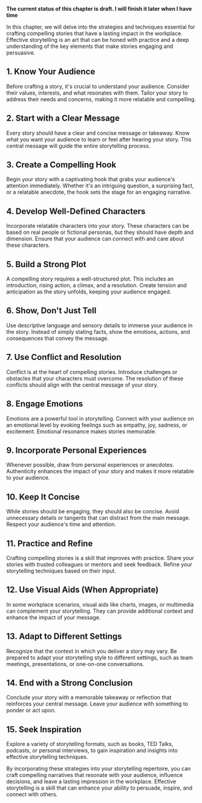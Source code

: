 **The current status of this chapter is draft. I will finish it later when I have time**

In this chapter, we will delve into the strategies and techniques essential for crafting compelling stories that have a lasting impact in the workplace. Effective storytelling is an art that can be honed with practice and a deep understanding of the key elements that make stories engaging and persuasive.

**1. Know Your Audience**
-------------------------

Before crafting a story, it's crucial to understand your audience. Consider their values, interests, and what resonates with them. Tailor your story to address their needs and concerns, making it more relatable and compelling.

**2. Start with a Clear Message**
---------------------------------

Every story should have a clear and concise message or takeaway. Know what you want your audience to learn or feel after hearing your story. This central message will guide the entire storytelling process.

**3. Create a Compelling Hook**
-------------------------------

Begin your story with a captivating hook that grabs your audience's attention immediately. Whether it's an intriguing question, a surprising fact, or a relatable anecdote, the hook sets the stage for an engaging narrative.

**4. Develop Well-Defined Characters**
--------------------------------------

Incorporate relatable characters into your story. These characters can be based on real people or fictional personas, but they should have depth and dimension. Ensure that your audience can connect with and care about these characters.

**5. Build a Strong Plot**
--------------------------

A compelling story requires a well-structured plot. This includes an introduction, rising action, a climax, and a resolution. Create tension and anticipation as the story unfolds, keeping your audience engaged.

**6. Show, Don't Just Tell**
----------------------------

Use descriptive language and sensory details to immerse your audience in the story. Instead of simply stating facts, show the emotions, actions, and consequences that convey the message.

**7. Use Conflict and Resolution**
----------------------------------

Conflict is at the heart of compelling stories. Introduce challenges or obstacles that your characters must overcome. The resolution of these conflicts should align with the central message of your story.

**8. Engage Emotions**
----------------------

Emotions are a powerful tool in storytelling. Connect with your audience on an emotional level by evoking feelings such as empathy, joy, sadness, or excitement. Emotional resonance makes stories memorable.

**9. Incorporate Personal Experiences**
---------------------------------------

Whenever possible, draw from personal experiences or anecdotes. Authenticity enhances the impact of your story and makes it more relatable to your audience.

**10. Keep It Concise**
-----------------------

While stories should be engaging, they should also be concise. Avoid unnecessary details or tangents that can distract from the main message. Respect your audience's time and attention.

**11. Practice and Refine**
---------------------------

Crafting compelling stories is a skill that improves with practice. Share your stories with trusted colleagues or mentors and seek feedback. Refine your storytelling techniques based on their input.

**12. Use Visual Aids (When Appropriate)**
------------------------------------------

In some workplace scenarios, visual aids like charts, images, or multimedia can complement your storytelling. They can provide additional context and enhance the impact of your message.

**13. Adapt to Different Settings**
-----------------------------------

Recognize that the context in which you deliver a story may vary. Be prepared to adapt your storytelling style to different settings, such as team meetings, presentations, or one-on-one conversations.

**14. End with a Strong Conclusion**
------------------------------------

Conclude your story with a memorable takeaway or reflection that reinforces your central message. Leave your audience with something to ponder or act upon.

**15. Seek Inspiration**
------------------------

Explore a variety of storytelling formats, such as books, TED Talks, podcasts, or personal interviews, to gain inspiration and insights into effective storytelling techniques.

By incorporating these strategies into your storytelling repertoire, you can craft compelling narratives that resonate with your audience, influence decisions, and leave a lasting impression in the workplace. Effective storytelling is a skill that can enhance your ability to persuade, inspire, and connect with others.
